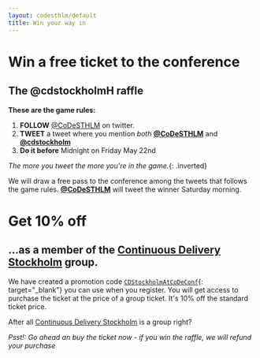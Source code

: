 ```yaml
---
layout: codesthlm/default
title: Win your way in
---
```


# Win a free ticket to the conference

## The @cdstockholmH raffle

__These are the game rules:__

1. __FOLLOW__ [@CoDeSTHLM](http://twitter.com/codesthlm) on twitter.
2. __TWEET__ a tweet where you mention _both_ __[@CoDeSTHLM](http://twitter.com/codesthlm)__ and  __[@cdstockholm](http://twitter.com/cdstockholm)__
3. __Do it before__ Midnight on Friday May 22nd

_The more you tweet the more you're in the game._{: .inverted}

We will draw a free pass to the conference among the tweets that follows the game rules. __[@CoDeSTHLM](http://twitter.com/codesthlm)__ will tweet the winner Saturday morning.

# Get 10% off

## ...as a member of the [Continuous Delivery Stockholm](http://www.meetup.com/Continuous-Delivery-Stockholm) group.

We have created a promotion code [`CDStockholmAtCoDeConf`](
https://codesthlm15.eventbrite.com/?discount=CDStockholmAtCoDeConf){: target="\_blank"} you can use when you register. You will get access to purchase the ticket at the price of a group ticket. It's 10% off the standard ticket price.

After all [Continuous Delivery Stockholm](http://www.meetup.com/Continuous-Delivery-Stockholm) is a group right?

_Psst!: Go ahead an buy the ticket now - if you win the raffle, we will refund your purchase_
